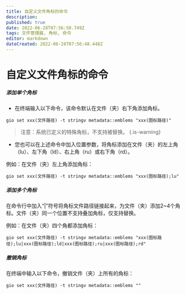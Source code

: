 ```yaml
---
title: 自定义文件角标的命令
description: 
published: true
date: 2022-06-28T07:56:50.749Z
tags: 文件管理器, 角标, 命令
editor: markdown
dateCreated: 2022-06-28T07:56:48.448Z
---
```


# 自定义文件角标的命令
##### 添加单个角标
- 在终端输入以下命令，该命令默认在文件（夹）右下角添加角标。
```
gio set xxx(文件路径) -t stringv metadata::emblems "xxx(图标路径)"
```
> 注意：系统已定义的特殊角标，不支持被替换。
{.is-warning}

- 您也可以在上述命令中加入位置参数，将角标添加在文件（夹）的左上角（lu）、左下角（ld）、右上角（ru）或右下角（rd）。

例如：在文件（夹）左上角添加角标：
```linux
gio set xxx(文件路径) -t stringv metadata::emblems "xxx(图标路径);lu"
```

##### 添加多个角标
在命令行中加入“|”符号将角标文件路径链接起来，为文件（夹）添加2~4个角标。文件（夹）同一个位置不支持叠加角标，仅支持替换。

例如：在文件（夹）四个角都添加角标：
```linux
gio set xxx(文件路径) -t stringv metadata::emblems "xxx(图标路径);lu|xxx(图标路径);ld|xxx(图标路径);ru|xxx(图标路径);rd"
```
##### 撤销角标
在终端中输入以下命令，撤销文件（夹）上所有的角标： 
```linux
gio set xxx(文件路径) -t stringv metadata::emblems "" 
```